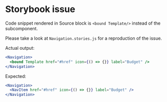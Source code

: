 # Storybook issue

Code snippet rendered in Source block is `<bound Template/>` instead of the subcomponent.

Please take a look at `Navigation.stories.js` for a reproduction of the issue.

Actual output:

```jsx
<Navigation>
  <bound Template href="#href" icon={() => {}} label="Budget" />
</Navigation>
```

Expected:

```jsx
<Navigation>
  <NavItem href="#href" icon={() => {}} label="Budget" />
</Navigation>
```
